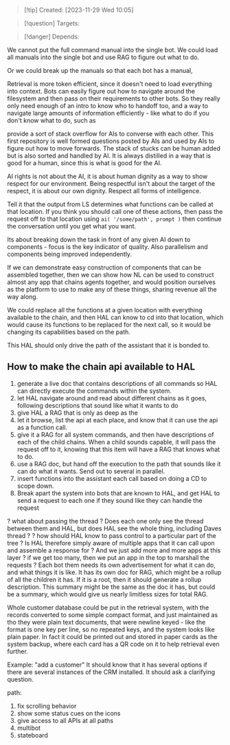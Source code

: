 
>[!tip] Created: [2023-11-29 Wed 10:05]

>[!question] Targets: 

>[!danger] Depends: 

We cannot put the full command manual into the single bot.
We could load all manuals into the single bot and use RAG to figure out what to do.

Or we could break up the manuals so that each bot has a manual, 

Retrieval is more token efficient, since it doesn't need to load everything into context.
Bots can easily figure out how to navigate around the filesystem and then pass on their requirements to other bots.
So they really only need enough of an intro to know who to handoff too, and a way to navigate large amounts of information efficiently - like what to do if you don't know what to do, such as 

provide a sort of stack overflow for AIs to converse with each other.
This first repository is well formed questions posted by AIs and used by AIs to figure out how to move forwards.
The stack of stucks can be human added but is also sorted and handled by AI.  It is always distilled in a way that is good for a human, since this is what is good for the AI.

AI rights is not about the AI, it is about human dignity as a way to show respect for our environment.  Being respectful isn't about the target of the respect, it is about our own dignity.  Respect all forms of intelligence.

Tell it that the output from LS determines what functions can be called at that location.
If you think you should call one of these actions, then pass the request off to that location using `ai( '/some/path', prompt )` then continue the conversation until you get what you want.

Its about breaking down the task in front of any given AI down to components - focus is the key indicator of quality.  Also parallelism and components being improved independently.

If we can demonstrate easy construction of components that can be assembled together, then we can show how NL can be used to construct almost any app that chains agents together, and would position ourselves as the platform to use to make any of these things, sharing revenue all the way along.

We could replace all the functions at a given location with everything available to the chain, and then HAL can know to cd into that location, which would cause its functions to be replaced for the next call, so it would be changing its capabilities based on the path.

This HAL should only drive the path of the assistant that it is bonded to.

## How to make the chain api available to HAL
1. generate a live doc that contains descriptions of all commands so HAL can directly execute the commands within the system.
2. let HAL navigate around and read about different chains as it goes, following descriptions that sound like what it wants to do
3. give HAL a RAG that is only as deep as the
4. let it browse, list the api at each place, and know that it can use the api as a function call.
5. give it a RAG for all system commands, and then have descriptions of each of the child chains.  When a child sounds capable, it will pass the request off to it, knowing that this item will have a RAG that knows what to do.
6. use a RAG doc, but hand off the execution to the path that sounds like it can do what it wants.  Send out to several in parallel.
7. insert functions into the assistant each call based on doing a CD to scope down.
8. Break apart the system into bots that are known to HAL, and get HAL to send a request to each one if they sound like they can handle the request

? what about passing the thread ?  Does each one only see the thread between them and HAL, but does HAL see the whole thing, including Daves thread ?
? how should HAL know to pass control to a particular part of the tree ?
Is HAL therefore simply aware of multiple apps that it can call upon and assemble a response for ?  And we just add more and more apps at this layer ?  if we get too many, then we put an app in the top to marshall the requests ?
Each bot them needs its own advertisement for what it can do, and what things it is like.  It has its own doc for RAG, which might be a rollup of all the children it has.
If it is a root, then it should generate a rollup description.  This summary might be the same as the doc it has, but could be a summary, which would give us nearly limitless sizes for total RAG.

Whole customer database could be put in the retrieval system, with the records converted to some simple compact format, and just maintained as tho they were plain text documents, that were newline keyed - like the format is one key per line, so no repeated keys, and the system looks like plain paper.  In fact it could be printed out and stored in paper cards as the system backup, where each card has a QR code on it to help retrieval even further.



Example:
"add a customer"
It should know that it has several options if there are several instances of the CRM installed.  It should ask a clarifying question.



path:
1. fix scrolling behavior
2. show some status cues on the icons
3. give access to all APIs at all paths
4. multibot
5. stateboard